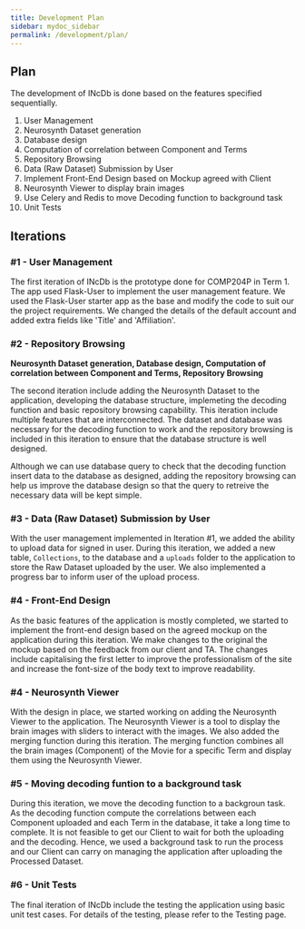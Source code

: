 ```yaml
---
title: Development Plan
sidebar: mydoc_sidebar
permalink: /development/plan/
---
```


## Plan

The development of INcDb is done based on the features specified sequentially.

1. User Management 
2. Neurosynth Dataset generation
3. Database design
3. Computation of correlation between Component and Terms
4. Repository Browsing
5. Data (Raw Dataset) Submission by User
6. Implement Front-End Design based on Mockup agreed with Client
7. Neurosynth Viewer to display brain images
8. Use Celery and Redis to move Decoding function to background task
9. Unit Tests

## Iterations

### #1 - User Management 

The first iteration of INcDb is the prototype done for COMP204P in Term 1. The app used Flask-User to implement the user management feature. We used the Flask-User starter app as the base and modify the code to suit our the project requirements. We changed the details of the default account and added extra fields like 'Title' and 'Affiliation'. 

### #2 - Repository Browsing

**Neurosynth Dataset generation, Database design, Computation of correlation between Component and Terms, Repository Browsing**

The second iteration include adding the Neurosynth Dataset to the application, developing the database structure, implemeting the decoding function and basic repository browsing capability. This iteration include multiple features that are interconnected. The dataset and database was necessary for the decoding function to work and the repository browsing is included in this iteration to ensure that the database structure is well designed. 

Although we can use database query to check that the decoding function insert data to the database as designed, adding the repository browsing can help us improve the database design so that the query to retreive the necessary data will be kept simple.


### #3 - Data (Raw Dataset) Submission by User

With the user management implemented in Iteration #1, we added the ability to upload data for signed in user. During this iteration, we added a new table, `Collections`, to the database and a `uploads` folder to the application to store the Raw Dataset uploaded by the user. We also implemented a progress bar to inform user of the upload process. 

### #4 - Front-End Design

As the basic features of the application is mostly completed, we started to implement the front-end design based on the agreed mockup on the application during this iteration. We make changes to the original the mockup based on the feedback from our client and TA. The changes include capitalising the first letter to improve the professionalism of the site and increase the font-size of the body text to improve readability.

### #4 - Neurosynth Viewer

With the design in place, we started working on adding the Neurosynth Viewer to the application. The Neurosynth Viewer is a tool to display the brain images with sliders to interact with the images. We also added the merging function during this iteration. The merging function combines all the brain images (Component) of the Movie for a specific Term and display them using the Neurosynth Viewer.
 
### #5 - Moving decoding funtion to a background task

During this iteration, we move the decoding function to a backgroun task. As the decoding function compute the correlations between each Component uploaded and each Term in the database, it take a long time to complete. It is not feasible to get our Client to wait for both the uploading and the decoding. Hence, we used a background task to run the process and our Client can carry on managing the application after uploading the Processed Dataset.

### #6 - Unit Tests

The final iteration of INcDb include the testing the application using basic unit test cases. For details of the testing, please refer to the Testing page.